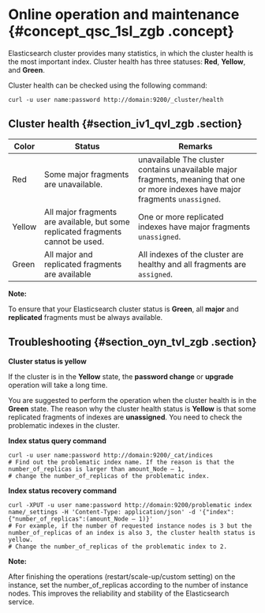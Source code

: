 # Online operation and maintenance {#concept_qsc_1sl_zgb .concept}

Elasticsearch cluster provides many statistics, in which the cluster health is the most important index. Cluster health has three statuses: **Red**, **Yellow**, and **Green**.

Cluster health can be checked using the following command:

`curl -u user name:password http://domain:9200/_cluster/health`

## Cluster health {#section_iv1_qvl_zgb .section}

|Color|Status|Remarks|
|-----|------|-------|
|Red|Some major fragments are unavailable.|unavailable The cluster contains unavailable major fragments, meaning that one or more indexes have major fragments `unassigned`.|
|Yellow|All major fragments are available, but some replicated fragments cannot be used.|One or more replicated indexes have major fragments `unassigned`.|
|Green|All major and replicated fragments are available|All indexes of the cluster are healthy and all fragments are `assigned`.|

**Note:** 

To ensure that your Elasticsearch cluster status is **Green**, all **major** and **replicated** fragments must be always available.

## Troubleshooting {#section_oyn_tvl_zgb .section}

**Cluster status is yellow**

If the cluster is in the **Yellow** state, the **password change** or **upgrade** operation will take a long time.

You are suggested to perform the operation when the cluster health is in the **Green** state. The reason why the cluster health status is **Yellow** is that some replicated fragments of indexes are **unassigned**. You need to check the problematic indexes in the cluster.

**Index status query command**

```
curl -u user name:password http://domain:9200/_cat/indices
# Find out the problematic index name. If the reason is that the number_of_replicas is larger than amount_Node – 1,
# change the number_of_replicas of the problematic index.
```

**Index status recovery command**

```
curl -XPUT -u user name:password http://domain:9200/problematic index name/_settings -H 'Content-Type: application/json' -d '{"index":{"number_of_replicas":(amount_Node – 1)}'
# For example, if the number of requested instance nodes is 3 but the number_of_replicas of an index is also 3, the cluster health status is yellow.
# Change the number_of_replicas of the problematic index to 2.
```

**Note:** 

After finishing the operations \(restart/scale-up/custom setting\) on the instance, set the number\_of\_replicas according to the number of instance nodes. This improves the reliability and stability of the Elasticsearch service.

